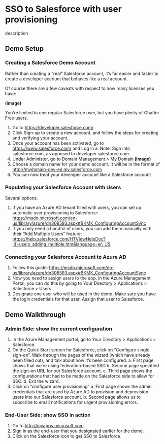 <!---

Owner:		liviodlc
Owner DL:	adiampm
Last Reviewed:	2015.02.20

--->


# SSO to Salesforce with user provisioning

description

## Demo Setup

### Creating a Salesforce Demo Account

Rather than creating a “real” Salesforce account, it’s far easier and faster to create a developer account that behaves like a real account.

Of course there are a few caveats with respect to how many licenses you have:

**(image)**

You’re limited to one regular Salesforce user, but you have plenty of Chatter Free users.

1.	Go to https://developer.salesforce.com/
2.	Click Sign-up to create a new account, and follow the steps for creating and verifying your account.
3.	Once your account has been activated, go to https://www.salesforce.com/ and Log in
  a.	Note: Sign into salesforce.com, as opposed to developer.salesforce.com
4.	Under Administer, go to Domain Management > My Domain
**(image)**
5.	Choose a domain name for your demo account. It will be in the format of http://mydomain-dev-ed.my.salesforce.com
6.	You can now treat your developer account like a Salesforce account 


### Populating your Salesforce Account with Users

Several options:

1.	If you have an Azure AD tenant filled with users, you can set up automatic user provisioning to Salesforce:
https://msdn.microsoft.com/en-us/library/azure/dn308593.aspx#BKMK_ConfiguringAccountSync
2.	If you only need a handful of users, you can add them manually with their “Add Multiple Users” feature:
https://help.salesforce.com/HTViewHelpDoc?id=users_adding_multiple.htm&language=en_US

### Connecting your Salesforce Account to Azure AD

1.	Follow this guide:
https://msdn.microsoft.com/en-us/library/azure/dn308593.aspx#BKMK_ConfiguringAccountSync
2.	Now you need to assign users to the app. In the Azure Management Portal, you can do this by going to Your Directory > Applications > Salesforce > Users.
3.	Designate one user who will be used in the demo. Make sure you have the login credentials for that user. Assign that user to Salesforce.




## Demo Walkthrough

### Admin Side: show the current configuration

1.	In the Azure Management portal, go to Your Directory > Applications > Salesforce.
2.	On the Quick Start screen for Salesforce, click on “Configure single sign-on”. Walk through the pages of the wizard (which have already been filled out), and talk about how it’s been configured.
  a.	First page shows that we’re using federation-based SSO
  b.	Second page specified the sign-on URL for our Salesforce account.
  c.	Third page shows the configurations that had to be made on the Salesforce side to allow for SSO.
  d.	Exit the wizard.
3.	Click on “configure user provisioning”
  a.	First page shows the admin credentials that are used by Azure AD to provision and deprovision users into our Salesforce account.
  b.	Second page allows us to subscribe to email notifications for urgent provisioning errors.

### End-User Side: show SSO in action

1.	Go to http://myapps.microsoft.com
2.	Sign in as the end-user that you designated earlier for the demo.
3.	Click on the Salesforce icon to get SSO to Salesforce.
